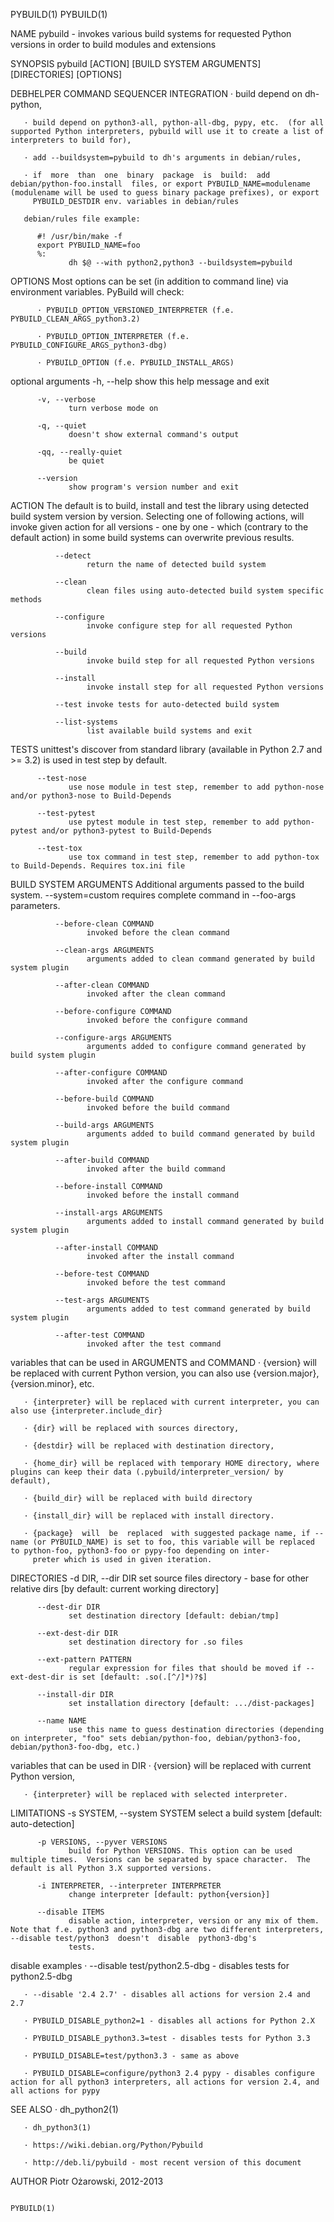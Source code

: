 PYBUILD(1)                                                                                                                                                                                     PYBUILD(1)

NAME
       pybuild - invokes various build systems for requested Python versions in order to build modules and extensions

SYNOPSIS
          pybuild [ACTION] [BUILD SYSTEM ARGUMENTS] [DIRECTORIES] [OPTIONS]

DEBHELPER COMMAND SEQUENCER INTEGRATION
       · build depend on dh-python,

       · build depend on python3-all, python-all-dbg, pypy, etc.  (for all supported Python interpreters, pybuild will use it to create a list of interpreters to build for),

       · add --buildsystem=pybuild to dh's arguments in debian/rules,

       · if  more  than  one  binary  package  is  build:  add  debian/python-foo.install  files, or export PYBUILD_NAME=modulename (modulename will be used to guess binary package prefixes), or export
         PYBUILD_DESTDIR env. variables in debian/rules

       debian/rules file example:

          #! /usr/bin/make -f
          export PYBUILD_NAME=foo
          %:
                 dh $@ --with python2,python3 --buildsystem=pybuild

OPTIONS
          Most options can be set (in addition to command line) via environment variables. PyBuild will check:

          · PYBUILD_OPTION_VERSIONED_INTERPRETER (f.e. PYBUILD_CLEAN_ARGS_python3.2)

          · PYBUILD_OPTION_INTERPRETER (f.e. PYBUILD_CONFIGURE_ARGS_python3-dbg)

          · PYBUILD_OPTION (f.e. PYBUILD_INSTALL_ARGS)

   optional arguments
          -h, --help
                 show this help message and exit

          -v, --verbose
                 turn verbose mode on

          -q, --quiet
                 doesn't show external command's output

          -qq, --really-quiet
                 be quiet

          --version
                 show program's version number and exit

   ACTION
          The default is to build, install and test the library using detected build system version by version. Selecting one of following actions, will invoke given action for all versions  -  one  by
          one - which (contrary to the default action) in some build systems can overwrite previous results.

              --detect
                     return the name of detected build system

              --clean
                     clean files using auto-detected build system specific methods

              --configure
                     invoke configure step for all requested Python versions

              --build
                     invoke build step for all requested Python versions

              --install
                     invoke install step for all requested Python versions

              --test invoke tests for auto-detected build system

              --list-systems
                     list available build systems and exit

   TESTS
          unittest's discover from standard library (available in Python 2.7 and >= 3.2) is used in test step by default.

          --test-nose
                 use nose module in test step, remember to add python-nose and/or python3-nose to Build-Depends

          --test-pytest
                 use pytest module in test step, remember to add python-pytest and/or python3-pytest to Build-Depends

          --test-tox
                 use tox command in test step, remember to add python-tox to Build-Depends. Requires tox.ini file

   BUILD SYSTEM ARGUMENTS
          Additional arguments passed to the build system.  --system=custom requires complete command in --foo-args parameters.

              --before-clean COMMAND
                     invoked before the clean command

              --clean-args ARGUMENTS
                     arguments added to clean command generated by build system plugin

              --after-clean COMMAND
                     invoked after the clean command

              --before-configure COMMAND
                     invoked before the configure command

              --configure-args ARGUMENTS
                     arguments added to configure command generated by build system plugin

              --after-configure COMMAND
                     invoked after the configure command

              --before-build COMMAND
                     invoked before the build command

              --build-args ARGUMENTS
                     arguments added to build command generated by build system plugin

              --after-build COMMAND
                     invoked after the build command

              --before-install COMMAND
                     invoked before the install command

              --install-args ARGUMENTS
                     arguments added to install command generated by build system plugin

              --after-install COMMAND
                     invoked after the install command

              --before-test COMMAND
                     invoked before the test command

              --test-args ARGUMENTS
                     arguments added to test command generated by build system plugin

              --after-test COMMAND
                     invoked after the test command

   variables that can be used in ARGUMENTS and COMMAND
       · {version} will be replaced with current Python version, you can also use {version.major}, {version.minor}, etc.

       · {interpreter} will be replaced with current interpreter, you can also use {interpreter.include_dir}

       · {dir} will be replaced with sources directory,

       · {destdir} will be replaced with destination directory,

       · {home_dir} will be replaced with temporary HOME directory, where plugins can keep their data (.pybuild/interpreter_version/ by default),

       · {build_dir} will be replaced with build directory

       · {install_dir} will be replaced with install directory.

       · {package}  will  be  replaced  with suggested package name, if --name (or PYBUILD_NAME) is set to foo, this variable will be replaced to python-foo, python3-foo or pypy-foo depending on inter‐
         preter which is used in given iteration.

   DIRECTORIES
          -d DIR, --dir DIR
                 set source files directory - base for other relative dirs [by default: current working directory]

          --dest-dir DIR
                 set destination directory [default: debian/tmp]

          --ext-dest-dir DIR
                 set destination directory for .so files

          --ext-pattern PATTERN
                 regular expression for files that should be moved if --ext-dest-dir is set [default: .so(.[^/]*)?$]

          --install-dir DIR
                 set installation directory [default: .../dist-packages]

          --name NAME
                 use this name to guess destination directories (depending on interpreter, "foo" sets debian/python-foo, debian/python3-foo, debian/python3-foo-dbg, etc.)

   variables that can be used in DIR
       · {version} will be replaced with current Python version,

       · {interpreter} will be replaced with selected interpreter.

   LIMITATIONS
          -s SYSTEM, --system SYSTEM
                 select a build system [default: auto-detection]

          -p VERSIONS, --pyver VERSIONS
                 build for Python VERSIONS. This option can be used multiple times.  Versions can be separated by space character.  The default is all Python 3.X supported versions.

          -i INTERPRETER, --interpreter INTERPRETER
                 change interpreter [default: python{version}]

          --disable ITEMS
                 disable action, interpreter, version or any mix of them.  Note that f.e. python3 and python3-dbg are two different interpreters, --disable test/python3  doesn't  disable  python3-dbg's
                 tests.

   disable examples
       · --disable test/python2.5-dbg - disables tests for python2.5-dbg

       · --disable '2.4 2.7' - disables all actions for version 2.4 and 2.7

       · PYBUILD_DISABLE_python2=1 - disables all actions for Python 2.X

       · PYBUILD_DISABLE_python3.3=test - disables tests for Python 3.3

       · PYBUILD_DISABLE=test/python3.3 - same as above

       · PYBUILD_DISABLE=configure/python3 2.4 pypy - disables configure action for all python3 interpreters, all actions for version 2.4, and all actions for pypy

SEE ALSO
       · dh_python2(1)

       · dh_python3(1)

       · https://wiki.debian.org/Python/Pybuild

       · http://deb.li/pybuild - most recent version of this document

AUTHOR
       Piotr Ożarowski, 2012-2013

                                                                                                                                                                                               PYBUILD(1)
